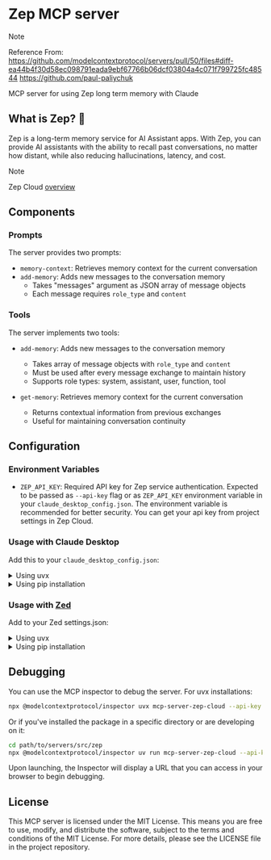 # Zep MCP server

> [!NOTE]
> Reference
> From: https://github.com/modelcontextprotocol/servers/pull/50/files#diff-ea44b4f30d58ec098791eada9ebf67766b06dcf03804a4c071f799725fc48544
> https://github.com/paul-paliychuk


MCP server for using Zep long term memory with Claude

## What is Zep? 💬
Zep is a long-term memory service for AI Assistant apps. With Zep, you can provide AI assistants with the ability to recall past conversations, no matter how distant, while also reducing hallucinations, latency, and cost.

> [!NOTE]
> Zep Cloud [overview](https://help.getzep.com/concepts)

## Components

### Prompts

The server provides two prompts:
- `memory-context`: Retrieves memory context for the current conversation
- `add-memory`: Adds new messages to the conversation memory
  - Takes "messages" argument as JSON array of message objects
  - Each message requires `role_type` and `content`

### Tools

The server implements two tools:
- `add-memory`: Adds new messages to the conversation memory
  - Takes array of message objects with `role_type` and `content`
  - Must be used after every message exchange to maintain history
  - Supports role types: system, assistant, user, function, tool

- `get-memory`: Retrieves memory context for the current conversation
  - Returns contextual information from previous exchanges
  - Useful for maintaining conversation continuity

## Configuration

### Environment Variables

- `ZEP_API_KEY`: Required API key for Zep service authentication. Expected to be passed as `--api-key` flag or as `ZEP_API_KEY` environment variable in your `claude_desktop_config.json`. The environment variable is recommended for better security.
You can get your api key from project settings in Zep Cloud.

### Usage with Claude Desktop

Add this to your `claude_desktop_config.json`:

<details>
<summary>Using uvx</summary>

```json
"mcpServers": {
  "zep": {
    "command": "uvx",
    "args": ["mcp-server-zep-cloud", "--api-key", "YOUR_API_KEY"],
    "env": {
      "ZEP_API_KEY": "YOUR_API_KEY"
    }
  }
}
```
</details>

<details>
<summary>Using pip installation</summary>

```json
{
  "mcpServers": {
    "mcp-server-zep-cloud": {
      "command": "python",
      "args": ["-m", "mcp-server-zep-cloud", "--api-key", "YOUR_API_KEY"],
      "env": {
        "ZEP_API_KEY": "YOUR_API_KEY"
      }
    }
  }
}
```
</details>

### Usage with [Zed](https://github.com/zed-industries/zed)

Add to your Zed settings.json:

<details>
<summary>Using uvx</summary>

```json
{
  "context_servers": {
    "mcp-server-zep-cloud": {
      "command": "uvx",
      "args": ["mcp-server-zep-cloud", "--api-key", "YOUR_API_KEY"],
      "env": {
        "ZEP_API_KEY": "YOUR_API_KEY"
      }
    }
  }
}
```
</details>

<details>
<summary>Using pip installation</summary>

```json
{
  "context_servers": {
    "mcp-server-zep-cloud": {
      "command": "python",
      "args": ["-m", "mcp-server-zep-cloud", "--api-key", "YOUR_API_KEY"],
      "env": {
        "ZEP_API_KEY": "YOUR_API_KEY"
      }
    }
  }
}
```
</details>

## Debugging

You can use the MCP inspector to debug the server. For uvx installations:

```sh
npx @modelcontextprotocol/inspector uvx mcp-server-zep-cloud --api-key YOUR_API_KEY
```

Or if you've installed the package in a specific directory or are developing on it:

```sh
cd path/to/servers/src/zep
npx @modelcontextprotocol/inspector uv run mcp-server-zep-cloud --api-key YOUR_API_KEY
```


Upon launching, the Inspector will display a URL that you can access in your browser to begin debugging.

## License

This MCP server is licensed under the MIT License. This means you are free to use, modify, and distribute the software, subject to the terms and conditions of the MIT License. For more details, please see the LICENSE file in the project repository.